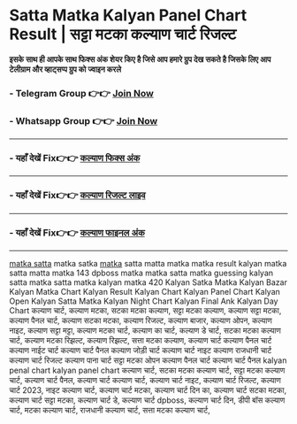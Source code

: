 # Satta Matka Kalyan Panel Chart Result | सट्टा मटका कल्याण चार्ट रिजल्ट 


**इसके साथ ही आपके साथ फिक्स अंक शेयर किए है जिसे आप हमारे ग्रुप देख सकते है जिसके लिए आप टेलीग्राम और व्हाट्सप्प ग्रुप को ज्वाइन करले**

###  - Telegram  Group 👉👉 [Join Now](https://t.me/Hindiupdate201) 

###  - Whatsapp Group 👉👉 [Join Now](https://whatsapp.com/channel/0029Vay2FudAzNbmVl8KtW14) 

---

###  - यहाँ देखें Fix👉👉 [कल्याण फिक्स अंक](https://kalyan-chart-fix.hindipanti.in/dpboss-satta-matka-result-1/) 
---

### - यहाँ देखें Fix👉👉 [कल्याण रिजल्ट लाइव ](https://www.google.com/search?q=hindipanti+in+kalyan+fix) 
---

### - यहाँ देखें Fix👉👉 [कल्याण फाइनल अंक](https://kalyan-chart-fix.hindipanti.in/dpboss-satta-matka-result-1/) 

---

[matka satta](https://github.com/kalyan-dpboss-satta-matka-result-final) matka satka [matka](https://github.com/satta-king-result-today-live) satta matta matka matka result kalyan matka satta matta matka 143 dpboss matka matka satta matka guessing kalyan satta matka satta matka kalyan matka 420 Kalyan Satka Matka Kalyan Bazar Kalyan Matka Chart Kalyan Result Kalyan Chart Kalyan Panel Chart Kalyan Open Kalyan Satta Matka Kalyan Night Chart Kalyan Final Ank Kalyan Day Chart कल्याण चार्ट, कल्याण मटका, सटका मटका कल्याण, सट्टा मटका कल्याण, कल्याण सट्टा मटका, कल्याण पैनल चार्ट, कल्याण सटका मटका, कल्याण रिजल्ट, कल्याण बाजार, कल्याण ओपन, कल्याण नाइट, कल्याण सट्टा मट्टा, कल्याण मटका चार्ट, कल्याण का चार्ट, कल्याण डे चार्ट, सटका मटका कल्याण चार्ट, कल्याण मटका रिझल्ट, कल्याण रिझल्ट, सत्ता मटका कल्याण, कल्याण चार्ट कल्याण पैनल चार्ट कल्याण नाईट चार्ट कल्याण चार्ट पैनल कल्याण जोड़ी चार्ट कल्याण चार्ट नाइट कल्याण राजधानी चार्ट कल्याण चार्ट रिजल्ट कल्याण पाना चार्ट सट्टा मटका ओपन कल्याण पैनल चार्ट	 कल्याण चार्ट पैनल	 kalyan penal chart kalyan panel chart	 कल्याण चार्ट, सटका मटका कल्याण चार्ट, सट्टा मटका कल्याण चार्ट, कल्याण चार्ट पैनल, कल्याण चार्ट कल्याण चार्ट, कल्याण चार्ट नाइट, कल्याण चार्ट रिजल्ट, कल्याण चार्ट 2023, नाइट कल्याण चार्ट, कल्याण चार्ट मटका, कल्याण चार्ट दिन का, कल्याण चार्ट सटका मटका, कल्याण चार्ट सट्टा मटका, कल्याण चार्ट डे, कल्याण चार्ट dpboss, कल्याण चार्ट दिन, डीपी बॉस कल्याण चार्ट, मटका कल्याण चार्ट, राजधानी कल्याण चार्ट, सत्ता मटका कल्याण चार्ट,  
